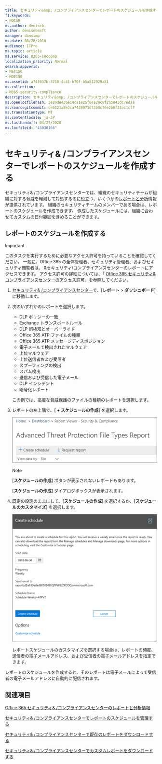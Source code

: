 ```yaml
---
title: セキュリティ&amp; /コンプライアンスセンターでレポートのスケジュールを作成する
f1.keywords:
- NOCSH
ms.author: deniseb
author: denisebmsft
manager: dansimp
ms.date: 08/28/2018
audience: ITPro
ms.topic: article
ms.service: O365-seccomp
localization_priority: Normal
search.appverid:
- MET150
- MOE150
ms.assetid: a74f637b-3710-4c41-b70f-b5a812929a81
ms.collection:
- M365-security-compliance
description: セキュリティ&amp; /コンプライアンスセンターでレポートのスケジュールを設定する方法について説明します。
ms.openlocfilehash: 3e09dee36e14ca1e25f6ea20c8f2b5843dc7edaa
ms.sourcegitcommit: ce6121a8e3ca7438071d73b0c76e2b6f33ac1cf7
ms.translationtype: MT
ms.contentlocale: ja-JP
ms.lasthandoff: 03/27/2020
ms.locfileid: "43030166"
---
```

# <a name="create-a-schedule-for-a-report-in-the-security-amp-compliance-center"></a>セキュリティ&amp; /コンプライアンスセンターでレポートのスケジュールを作成する

セキュリティ&amp; /コンプライアンスセンターでは、組織のセキュリティチームが組織に対する脅威を軽減して対処するのに役立つ、いくつかの[レポートと分析](reports-and-insights-in-security-and-compliance.md)情報が提供されています。 組織のセキュリティチームのメンバーである場合は、レポートのスケジュールを作成できます。 作成したスケジュールには、組織に合わせてカスタムの日付範囲を含めることができます。 
  
## <a name="create-a-schedule-for-a-report"></a>レポートのスケジュールを作成する

> [!IMPORTANT]
> このタスクを実行するために必要なアクセス許可を持っていることを確認してください。 一般に、Office 365 の全体管理者、セキュリティ管理者、およびセキュリティ閲覧者は、 &amp;セキュリティ/コンプライアンスセンターのレポートにアクセスできます。 アクセス許可の詳細については、「 [Office 365 セキュリティ&amp;コンプライアンスセンターのアクセス許可](permissions-in-the-security-and-compliance-center.md)」を参照してください。
  
1. [セキュリティ&amp; /コンプライアンスセンター](https://protection.office.com)で、[**レポート** \> **ダッシュボード**] に移動します。
    
2. 次のいずれかのレポートを選択します。 

    - DLP ポリシーの一致
    - Exchange トランスポートルール
    - DLP 誤検知とオーバーライド
    - Office 365 ATP ファイルの種類
    - Office 365 ATP メッセージディスポジション
    - 電子メールで検出されたマルウェア
    - 上位マルウェア
    - 上位送信者および受信者
    - スプーフィングの検出
    - スパム検出
    - 送信および受信した電子メール
    - DLP インシデント
    - 暗号化レポート

    この例では、高度な脅威保護のファイルの種類のレポートを選択します。
    
3. レポートの左上隅で、[ **+ スケジュールの作成**] を選択します。 
    
    ![スケジュールを作成する](../../media/atpfiletypes-createschedule.png)

    > [!NOTE]
    > [**スケジュールの作成**] ボタンが表示されないレポートもあります。
  
    [**スケジュールの作成**] ダイアログボックスが表示されます。 
    
4. 既定の設定のままにして、[**スケジュールの作成**] を選択するか、[**スケジュールのカスタマイズ**] を選択します。
    
    ![既定の設定を使用するか、レポートのスケジュールをカスタマイズできます。](../../media/04fac327-8f73-4711-8319-58c11880fd96.png)
  
    レポートスケジュールのカスタマイズを選択する場合は、レポートの頻度、送信者の電子メールアドレス、および受信者の電子メールアドレスを指定できます。 
    
レポートのスケジュールを作成すると、そのレポートは電子メールによって受信者の電子メールアドレスに自動的に配信されます。 
  
## <a name="related-topics"></a>関連項目

[Office 365 セキュリティ&amp; /コンプライアンスセンターのレポートと分析情報](reports-and-insights-in-security-and-compliance.md)
  
[セキュリティ&amp; /コンプライアンスセンターでレポートのスケジュールを管理する](manage-schedules-for-multiple-reports.md)
  
[セキュリティ&amp; /コンプライアンスセンターで既存のレポートをダウンロードする](download-existing-reports.md)
  
[セキュリティ&amp; /コンプライアンスセンターでカスタムレポートをダウンロードする](set-up-and-download-a-custom-report.md)
  

